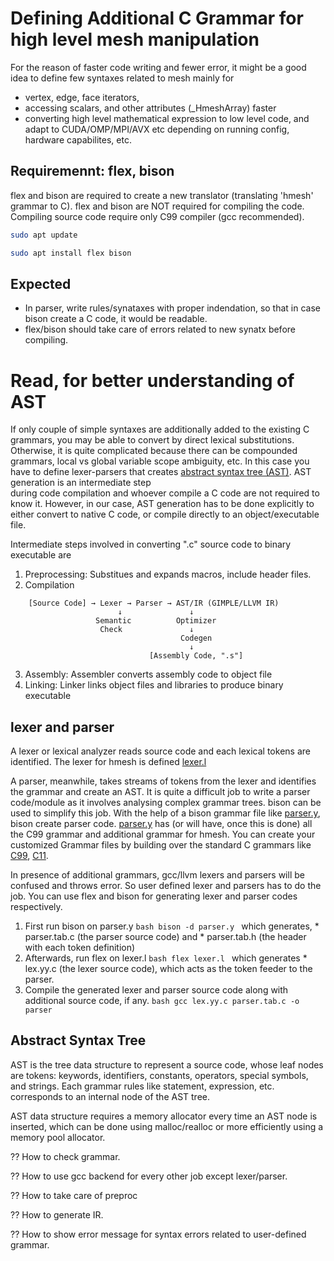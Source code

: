 # Defining Additional C Grammar for high level mesh manipulation

For the reason of faster code writing and fewer error,
it might be a good idea to define few syntaxes related
to mesh mainly for
  * vertex, edge, face iterators,
  * accessing scalars, and other attributes (\_HmeshArray) faster
  * converting high level mathematical expression to low level code, and adapt to CUDA/OMP/MPI/AVX etc depending on running config, hardware capabilites, etc.


## Requiremennt: flex, bison

flex and bison are required to create a new translator (translating 
'hmesh' grammar to C). flex and bison are NOT required for compiling
the code. Compiling source code require only C99 compiler (gcc recommended).

```bash
sudo apt update
```
```bash
sudo apt install flex bison
```

## Expected 

  * In parser, write rules/synataxes with proper indendation, so that
in case bison create a C code, it would be readable.
  * flex/bison should take care of errors related to new synatx before
compiling. 

# Read, for better understanding of AST
  
If only couple of simple syntaxes are additionally added to the existing
C grammars, you may be able to convert by direct lexical substitutions.
Otherwise, it is quite complicated because there can be compounded
grammars, local vs global variable scope ambiguity, etc. In this case you 
have to define lexer-parsers that creates 
[abstract syntax tree (AST)](https://en.wikipedia.org/wiki/Abstract_syntax_tree). 
AST generation is an intermediate step  
during code compilation and whoever compile a C code are not required to know it.
However, in our case, AST generation has to be done explicitly
to either convert to native C code, or compile directly to an 
object/executable file.

Intermediate steps involved in converting ".c" source code to binary executable are
  1.  Preprocessing: Substitues and expands macros, include header files. 
  2.  Compilation
```
    [Source Code] → Lexer → Parser → AST/IR (GIMPLE/LLVM IR)
                        ↓               ↓
                   Semantic          Optimizer
                    Check               ↓
                                      Codegen
                                        ↓
                               [Assembly Code, ".s"]
```
  3.  Assembly: Assembler converts assembly code to object file
  4.  Linking: Linker links object files and libraries to produce binary executable

## lexer and parser

A lexer or lexical analyzer reads source code and each lexical tokens are identified.
The lexer for hmesh is defined [lexer.l](./lexer.l)

A parser, meanwhile, takes streams of tokens from the lexer and identifies the grammar
and create an AST. It is quite a difficult job to write a parser code/module as
it involves analysing complex grammar trees. bison can be used to simplify this
job. With the help of a bison grammar file like [parser.y](./parser.y),
bison create parser code. [parser.y](./parser.y) 
has (or will have, once this is done) 
all the C99 grammar and additional grammar for hmesh.
You can create your customized Grammar files 
by building over the standard C grammars like
[C99](https://www.quut.com/c/ANSI-C-grammar-y-1999.html),
[C11](https://www.quut.com/c/ANSI-C-grammar-y-2011.html).

In presence of additional grammars, gcc/llvm lexers and parsers will be
confused and throws error. So user defined lexer and parsers has to do
the job. You can use flex and bison for generating lexer and parser codes
respectively. 

  1.  First
    run bison on parser.y 
    ```bash
    bison -d parser.y
    ```
    which generates, 
    * parser.tab.c (the parser source code) and 
    * parser.tab.h (the header with each token definition)
  2.  Afterwards, run flex on lexer.l
    ```bash
    flex lexer.l
    ```
    which generates 
    * lex.yy.c (the lexer source code),
    which acts as the token feeder to the parser.
  3.  Compile the generated lexer and parser source code along with additional source code,
    if any.
    ```bash
    gcc lex.yy.c parser.tab.c -o parser
    ```

## Abstract Syntax Tree

AST is the tree data structure to represent a source code, whose leaf nodes are tokens:
keywords, identifiers, constants, operators, special symbols, and strings.
Each grammar rules like statement, expression, etc. corresponds to an internal
node of the AST tree. 

AST data structure requires a memory allocator every time an AST node is inserted,
which can be done using malloc/realloc or more efficiently using a memory pool
allocator.

?? How to check grammar.

?? How to use gcc backend for every other job except lexer/parser.

?? How to take care of preproc

?? How to generate IR.

?? How to show error message for syntax errors related to user-defined grammar.


